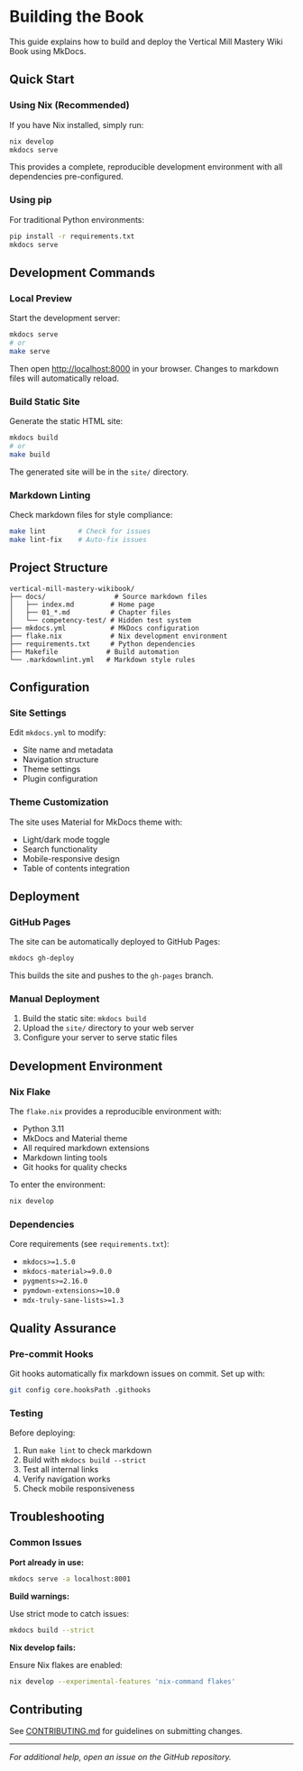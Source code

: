 # Building the Book

This guide explains how to build and deploy the Vertical Mill Mastery Wiki
Book using MkDocs.

## Quick Start

### Using Nix (Recommended)

If you have Nix installed, simply run:

```bash
nix develop
mkdocs serve
```

This provides a complete, reproducible development environment with all
dependencies pre-configured.

### Using pip

For traditional Python environments:

```bash
pip install -r requirements.txt
mkdocs serve
```

## Development Commands

### Local Preview

Start the development server:

```bash
mkdocs serve
# or
make serve
```

Then open <http://localhost:8000> in your browser. Changes to markdown files
will automatically reload.

### Build Static Site

Generate the static HTML site:

```bash
mkdocs build
# or
make build
```

The generated site will be in the `site/` directory.

### Markdown Linting

Check markdown files for style compliance:

```bash
make lint        # Check for issues
make lint-fix    # Auto-fix issues
```

## Project Structure

```
vertical-mill-mastery-wikibook/
├── docs/                 # Source markdown files
│   ├── index.md         # Home page
│   ├── 01_*.md          # Chapter files
│   └── competency-test/ # Hidden test system
├── mkdocs.yml           # MkDocs configuration
├── flake.nix            # Nix development environment
├── requirements.txt     # Python dependencies
├── Makefile            # Build automation
└── .markdownlint.yml   # Markdown style rules
```

## Configuration

### Site Settings

Edit `mkdocs.yml` to modify:

- Site name and metadata
- Navigation structure
- Theme settings
- Plugin configuration

### Theme Customization

The site uses Material for MkDocs theme with:

- Light/dark mode toggle
- Search functionality
- Mobile-responsive design
- Table of contents integration

## Deployment

### GitHub Pages

The site can be automatically deployed to GitHub Pages:

```bash
mkdocs gh-deploy
```

This builds the site and pushes to the `gh-pages` branch.

### Manual Deployment

1. Build the static site: `mkdocs build`
2. Upload the `site/` directory to your web server
3. Configure your server to serve static files

## Development Environment

### Nix Flake

The `flake.nix` provides a reproducible environment with:

- Python 3.11
- MkDocs and Material theme
- All required markdown extensions
- Markdown linting tools
- Git hooks for quality checks

To enter the environment:

```bash
nix develop
```

### Dependencies

Core requirements (see `requirements.txt`):

- `mkdocs>=1.5.0`
- `mkdocs-material>=9.0.0`
- `pygments>=2.16.0`
- `pymdown-extensions>=10.0`
- `mdx-truly-sane-lists>=1.3`

## Quality Assurance

### Pre-commit Hooks

Git hooks automatically fix markdown issues on commit. Set up with:

```bash
git config core.hooksPath .githooks
```

### Testing

Before deploying:

1. Run `make lint` to check markdown
2. Build with `mkdocs build --strict`
3. Test all internal links
4. Verify navigation works
5. Check mobile responsiveness

## Troubleshooting

### Common Issues

**Port already in use:**

```bash
mkdocs serve -a localhost:8001
```

**Build warnings:**

Use strict mode to catch issues:

```bash
mkdocs build --strict
```

**Nix develop fails:**

Ensure Nix flakes are enabled:

```bash
nix develop --experimental-features 'nix-command flakes'
```

## Contributing

See [CONTRIBUTING.md](CONTRIBUTING.md) for guidelines on submitting changes.

---

_For additional help, open an issue on the GitHub repository._